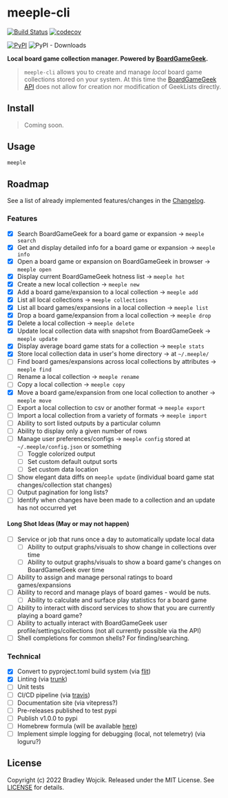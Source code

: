 # meeple-cli

[![Build Status](https://img.shields.io/github/actions/workflow/status/boldandbrad/meeple-cli/python-test.yml?branch=main)](https://github.com/boldandbrad/meeple-cli/actions/workflows/python-test.yml?query=branch%3Amain)
[![codecov](https://codecov.io/gh/boldandbrad/meeple-cli/branch/main/graph/badge.svg)](https://codecov.io/gh/boldandbrad/meeple-cli)

<!-- [![Docs](https://img.shields.io/website?down_message=down&label=docs&up_message=online&url=https%3A%2F%2Fboldandbrad.github.io%2Fmeeple-cli%2F)](https://boldandbrad.github.io/meeple-cli/) -->

[![PyPI](https://img.shields.io/pypi/v/meeple-cli)](https://pypi.org/project/meeple-cli/)
![PyPI - Downloads](https://img.shields.io/pypi/dm/meeple-cli)

**Local board game collection manager. Powered by [BoardGameGeek](https://boardgamegeek.com).**

> `meeple-cli` allows you to create and manage _local_ board game collections stored on your system. At this time the [BoardGameGeek API](https://boardgamegeek.com/wiki/page/BGG_XML_API2) does not allow for creation nor modification of GeekLists directly.

## Install

> Coming soon.

<!-- ```zsh
brew tap boldandbrad/homebrew-tap
brew install meeple-cli
```

or

```zsh
pipx install meeple-cli
```

or

```zsh
pip install meeple-cli
``` -->

<!-- > For more details, read the **meeple-cli** [install guide](https://boldandbrad.github.io/meeple-cli/#/install). -->

## Usage

```zsh
meeple
```

<!-- > For more usage details, read the **meeple-cli** [usage guide](https://boldandbrad.github.io/meeple-cli/#/usage). -->

## Roadmap

See a list of already implemented features/changes in the [Changelog](docs/changelog.md).

### Features

- [x] Search BoardGameGeek for a board game or expansion -> `meeple search`
- [x] Get and display detailed info for a board game or expansion -> `meeple info`
- [x] Open a board game or expansion on BoardGameGeek in browser -> `meeple open`
- [x] Display current BoardGameGeek hotness list -> `meeple hot`
- [x] Create a new local collection -> `meeple new`
- [x] Add a board game/expansion to a local collection -> `meeple add`
- [x] List all local collections -> `meeple collections`
- [x] List all board games/expansions in a local collection -> `meeple list`
- [x] Drop a board game/expansion from a local collection -> `meeple drop`
- [x] Delete a local collection -> `meeple delete`
- [x] Update local collection data with snapshot from BoardGameGeek -> `meeple update`
- [x] Display average board game stats for a collection -> `meeple stats`
- [x] Store local collection data in user's home directory -> at `~/.meeple/`
- [ ] Find board games/expansions across local collections by attributes -> `meeple find`
- [ ] Rename a local collection -> `meeple rename`
- [ ] Copy a local collection -> `meeple copy`
- [x] Move a board game/expansion from one local collection to another -> `meeple move`
- [ ] Export a local collection to csv or another format -> `meeple export`
- [ ] Import a local collection from a variety of formats -> `meeple import`
- [ ] Ability to sort listed outputs by a particular column
- [ ] Ability to display only a given number of rows
- [ ] Manage user preferences/configs -> `meeple config` stored at `~/.meeple/config.json` or something
  - [ ] Toggle colorized output
  - [ ] Set custom default output sorts
  - [ ] Set custom data location
- [ ] Show elegant data diffs on `meeple update` (individual board game stat changes/collection stat changes)
- [ ] Output pagination for long lists?
- [ ] Identify when changes have been made to a collection and an update has not occurred yet

#### Long Shot Ideas (May or may not happen)

- [ ] Service or job that runs once a day to automatically update local data
  - [ ] Ability to output graphs/visuals to show change in collections over time
  - [ ] Ability to output graphs/visuals to show a board game's changes on BoardGameGeek over time
- [ ] Ability to assign and manage personal ratings to board games/expansions
- [ ] Ability to record and manage plays of board games - would be nuts.
  - [ ] Ability to calculate and surface play statistics for a board game
- [ ] Ability to interact with discord services to show that you are currently playing a board game?
- [ ] Ability to actually interact with BoardGameGeek user profile/settings/collections (not all currently possible via the API)
- [ ] Shell completions for common shells? For finding/searching.

### Technical

- [x] Convert to pyproject.toml build system (via [flit](flit.pypa.io))
- [x] Linting (via [trunk](trunk.io))
- [ ] Unit tests
- [ ] CI/CD pipeline (via [travis](travis-ci.com))
- [ ] Documentation site (via vitepress?)
- [ ] Pre-releases published to test pypi
- [ ] Publish v1.0.0 to pypi
- [ ] Homebrew formula (will be available [here](https://github.com/boldandbrad/homebrew-tap))
- [ ] Implement simple logging for debugging (local, not telemetry) (via loguru?)

## License

Copyright (c) 2022 Bradley Wojcik. Released under the MIT License. See
[LICENSE](LICENSE) for details.
